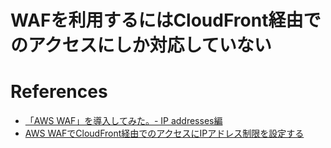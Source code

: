
# WAFを利用するにはCloudFront経由でのアクセスにしか対応していない


# References

+ [「AWS WAF」を導入してみた。- IP addresses編](http://qiita.com/kooohei/items/5250f8c35d0b310dd467)
+ [AWS WAFでCloudFront経由でのアクセスにIPアドレス制限を設定する](http://qiita.com/yitoh/items/45fbd94801682dc5fe63)